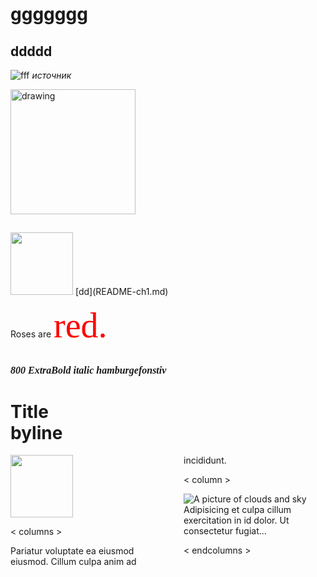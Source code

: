 <h1>ggggggg</h1> 
    
## ddddd
![fff](https://pressbooks.openeducationalberta.ca/app/uploads/sites/3/2018/08/0500Pronormoblast1-Gloria-Kwon.jpg)
_источник_

<img src="https://pressbooks.openeducationalberta.ca/app/uploads/sites/3/2018/08/0500Pronormoblast1-Gloria-Kwon.jpg" alt="drawing" width="200"/>

##
<img src="https://s18955.pcdn.co/wp-content/uploads/2018/02/github.png" width="100"/> 
[dd](README-ch1.md)

Roses are <span style="color:red; font-family:Curlz MT; font-size:4em;">red.</span>

<br /> <span style="font-family: Caxton Std, serif; font-weight: 800; font-size: 16px;font-style: italic">800 ExtraBold italic hamburgefonstiv</span>

# Title <br/> byline

<section id="introWrapper" style="column-count: 2; column-gap: 50px">
    <img src="https://s18955.pcdn.co/wp-content/uploads/2018/02/github.png" width="100"/> 
    <p></p>
<section>
    
< columns >

  Pariatur voluptate ea eiusmod eiusmod. Cillum culpa anim ad incididunt.

< column >

  ![A picture of clouds and sky](./f.jpg)
  Adipisicing et culpa cillum exercitation in id dolor. Ut consectetur fugiat...

< endcolumns >
